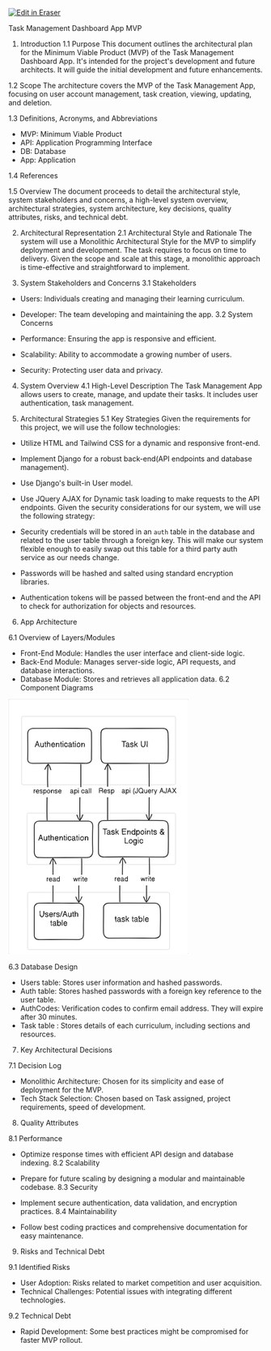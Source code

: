 <p><a target="_blank" href="https://app.eraser.io/workspace/pqCx9JVttXYKuNk2ju6p" id="edit-in-eraser-github-link"><img alt="Edit in Eraser" src="https://firebasestorage.googleapis.com/v0/b/second-petal-295822.appspot.com/o/images%2Fgithub%2FOpen%20in%20Eraser.svg?alt=media&amp;token=968381c8-a7e7-472a-8ed6-4a6626da5501"></a></p>

Task Management Dashboard App MVP

1. Introduction
1.1 Purpose
This document outlines the architectural plan for the Minimum Viable Product (MVP) of the Task Management Dashboard App. It's intended for the project's development and future architects. It will guide the initial development and future enhancements.

1.2 Scope
The architecture covers the MVP of the Task Management App, focusing on user account management, task creation, viewing, updating, and deletion.

1.3 Definitions, Acronyms, and Abbreviations 

- MVP: Minimum Viable Product 
- API: Application Programming Interface 
- DB: Database
- App: Application

1.4 References



1.5 Overview
The document proceeds to detail the architectural style, system stakeholders and concerns, a high-level system overview, architectural strategies, system architecture, key decisions, quality attributes, risks, and technical debt.



2. Architectural Representation
2.1 Architectural Style and Rationale
The system will use a Monolithic Architectural Style for the MVP to simplify deployment and development. The task requires to focus on time to delivery. Given the scope and scale at this stage, a monolithic approach is time-effective and straightforward to implement.





3. System Stakeholders and Concerns
3.1 Stakeholders

- Users: Individuals creating and managing their learning curriculum.
- Developer: The team developing and maintaining the app.
3.2 System Concerns

- Performance: Ensuring the app is responsive and efficient.
- Scalability: Ability to accommodate a growing number of users.
- Security: Protecting user data and privacy.


4. System Overview
4.1 High-Level Description
The Task Management App allows users to create, manage, and update their tasks. It includes user authentication, task management.


5. Architectural Strategies
5.1 Key Strategies
Given the requirements for this project, we will use the follow technologies: 

-  Utilize HTML and Tailwind CSS for a dynamic and responsive front-end. 
- Implement Django for a robust back-end(API endpoints and database management).
- Use Django's built-in User model. 
-  Use JQuery AJAX for Dynamic task loading to make requests to the API endpoints.
Given the security considerations for our system, we will use the following strategy:

- Security credentials will be stored in an `auth`  table in the database and related to the user table through a foreign key. This will make our system flexible enough to easily swap out this table for a third party auth service as our needs change.
- Passwords will be hashed and salted using standard encryption libraries.
- Authentication tokens will be passed between the front-end and the API to check for authorization for objects and resources.


6. App Architecture

6.1 Overview of Layers/Modules

- Front-End Module: Handles the user interface and client-side logic.
- Back-End Module: Manages server-side logic, API requests, and database interactions.
-  Database Module: Stores and retrieves all application data.
6.2 Component Diagrams

![Task Mgt. Component](/.eraser/pqCx9JVttXYKuNk2ju6p___LGpJOnbYLnQnYB9rdGHkpn0yBjH3___---figure---6LuTDv3WRV-zb_cXuihdi---figure---lTVO0ZxvHsp_ElUJ-B-K1A.png "Task Mgt. Component")

6.3 Database Design

- Users table: Stores user information and hashed passwords.
- Auth table: Stores hashed passwords with a foreign key reference to the user table.
- AuthCodes: Verification codes to confirm email address. They will expire after 30 minutes.
- Task table : Stores details of each curriculum, including sections and resources.


7. Key Architectural Decisions

7.1 Decision Log

- Monolithic Architecture: Chosen for its simplicity and ease of deployment for the MVP.
- Tech Stack Selection: Chosen based on Task assigned, project requirements, speed of development.


8. Quality Attributes

8.1 Performance

- Optimize response times with efficient API design and database indexing.
8.2 Scalability

- Prepare for future scaling by designing a modular and maintainable codebase.
8.3 Security

- Implement secure authentication, data validation, and encryption practices.
8.4 Maintainability

- Follow best coding practices and comprehensive documentation for easy maintenance.


9. Risks and Technical Debt

9.1 Identified Risks

- User Adoption: Risks related to market competition and user acquisition.
- Technical Challenges: Potential issues with integrating different technologies.

9.2 Technical Debt 

- Rapid Development: Some best practices might be compromised for faster MVP rollout.




<!--- Eraser file: https://app.eraser.io/workspace/pqCx9JVttXYKuNk2ju6p --->
